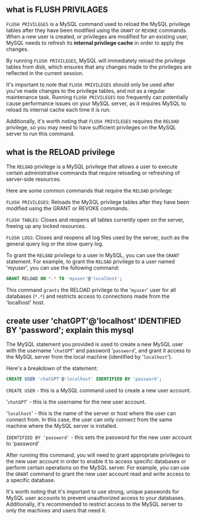 ## what is FLUSH PRIVILAGES

`FLUSH PRIVILEGES` is a MySQL command used to reload the MySQL privilege tables after they have been modified using the `GRANT` or `REVOKE` commands. When a new user is created, or privileges are modified for an existing user, MySQL needs to refresh its **internal privilege cache** in order to apply the changes.

By running `FLUSH PRIVILEGES`, MySQL will immediately reload the privilege tables from disk, which ensures that any changes made to the privileges are reflected in the current session.

It's important to note that `FLUSH PRIVILEGES` should only be used after you've made changes to the privilege tables, and not as a regular maintenance task. Running `FLUSH PRIVILEGES` too frequently can potentially cause performance issues on your MySQL server, as it requires MySQL to reload its internal cache each time it is run.

Additionally, it's worth noting that `FLUSH PRIVILEGES` requires the `RELOAD` privilege, so you may need to have sufficient privileges on the MySQL server to run this command.

## what is the RELOAD privilege

The `RELOAD` privilege is a MySQL privilege that allows a user to execute certain administrative commands that require reloading or refreshing of server-side resources.

Here are some common commands that require the `RELOAD` privilege:

`FLUSH PRIVILEGES`: Reloads the MySQL privilege tables after they have been modified using the GRANT or REVOKE commands.

`FLUSH TABLES`: Closes and reopens all tables currently open on the server, freeing up any locked resources.

`FLUSH LOGS`: Closes and reopens all log files used by the server, such as the general query log or the slow query log.

To grant the `RELOAD` privilege to a user in MySQL, you can use the `GRANT` statement. For example, to grant the `RELOAD` privilege to a user named 'myuser', you can use the following command:

```sql
GRANT RELOAD ON *.* TO 'myuser'@'localhost';
```
This command `grants` the RELOAD privilege to the '`myuser`' user for all databases (`*.*`) and restricts access to connections made from the 'localhost' host.

## create user 'chatGPT'@'localhost' IDENTIFIED BY 'password'; explain this mysql

The MySQL statement you provided is used to create a new MySQL user with the username '`chatGPT`' and password '`password`', and grant it access to the MySQL server from the local machine (identified by '`localhost`').

Here's a breakdown of the statement:

```sql
CREATE USER 'chatGPT'@'localhost' IDENTIFIED BY 'password';
```
`CREATE USER` - this is a MySQL command used to create a new user account.

'`chatGPT`' - this is the username for the new user account.

'`localhost`' - this is the name of the server or host where the user can connect from. In this case, the user can only connect from the same machine where the MySQL server is installed.

`IDENTIFIED BY 'password'` - this sets the password for the new user account to 'password'

After running this command, you will need to grant appropriate privileges to the new user account in order to enable it to access specific databases or perform certain operations on the MySQL server. For example, you can use the `GRANT` command to grant the new user account read and write access to a specific database.

It's worth noting that it's important to use strong, unique passwords for MySQL user accounts to prevent unauthorized access to your databases. Additionally, it's recommended to restrict access to the MySQL server to only the machines and users that need it.

